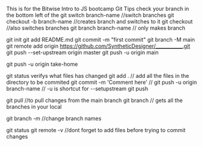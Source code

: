 This is for the Bitwise Intro to JS bootcamp
Git Tips
check your branch in the bottom left of the
git switch branch-name //switch branches
git checkout -b branch-name //creates branch and switches to it
git checkout //also switches branches
git branch branch-name // only makes branch

git init
git add README.md
git commit -m "first commit"
git branch -M main
git remote add origin https://github.com/SyntheticDesigner/___________.git
git push --set-upstream origin master
git push -u origin main

git push -u origin take-home

git status verifys what files has changed
git add . // add all the files in the directory to be commited
git commit -m 'Comment here' //
git push -u origin branch-name // -u is shortcut for --setupstream
git push

git pull //to pull changes from the main branch
git branch // gets all the branches in your local

git branch -m <old> <new> //change branch names

git status
git remote -v
//dont forget to add files before trying to commit changes
